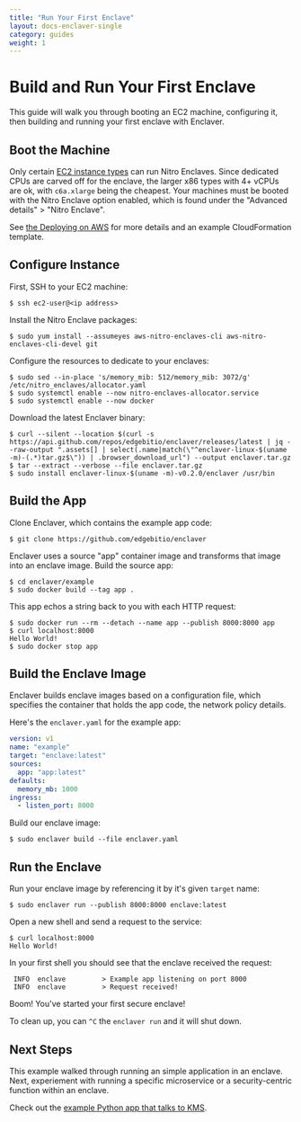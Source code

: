 ```yaml
---
title: "Run Your First Enclave"
layout: docs-enclaver-single
category: guides
weight: 1
---
```


# Build and Run Your First Enclave

This guide will walk you through booting an EC2 machine, configuring it, then building and running your first enclave with Enclaver.

## Boot the Machine

Only certain [EC2 instance types][instance-req] can run Nitro Enclaves. Since dedicated CPUs are carved off for the enclave, the larger x86 types with 4+ vCPUs are ok, with `c6a.xlarge` being the cheapest. Your machines must be booted with the Nitro Enclave option enabled, which is found under the "Advanced details" > "Nitro Enclave". 

See [the Deploying on AWS](deploy-aws.md) for more details and an example CloudFormation template.

## Configure Instance

First, SSH to your EC2 machine:

```console
$ ssh ec2-user@<ip address>
```

Install the Nitro Enclave packages:

```console
$ sudo yum install --assumeyes aws-nitro-enclaves-cli aws-nitro-enclaves-cli-devel git
```

Configure the resources to dedicate to your enclaves:

```console
$ sudo sed --in-place 's/memory_mib: 512/memory_mib: 3072/g' /etc/nitro_enclaves/allocator.yaml
$ sudo systemctl enable --now nitro-enclaves-allocator.service
$ sudo systemctl enable --now docker
```

Download the latest Enclaver binary:

```console
$ curl --silent --location $(curl -s https://api.github.com/repos/edgebitio/enclaver/releases/latest | jq --raw-output ".assets[] | select(.name|match(\"^enclaver-linux-$(uname -m)-(.*)tar.gz$\")) | .browser_download_url") --output enclaver.tar.gz
$ tar --extract --verbose --file enclaver.tar.gz
$ sudo install enclaver-linux-$(uname -m)-v0.2.0/enclaver /usr/bin
```

## Build the App

Clone Enclaver, which contains the example app code:

```console
$ git clone https://github.com/edgebitio/enclaver
```

Enclaver uses a source "app" container image and transforms that image into an enclave image. Build the source app:

```console
$ cd enclaver/example
$ sudo docker build --tag app .
```

This app echos a string back to you with each HTTP request:

```console
$ sudo docker run --rm --detach --name app --publish 8000:8000 app
$ curl localhost:8000
Hello World!
$ sudo docker stop app
```

## Build the Enclave Image

Enclaver builds enclave images based on a configuration file, which specifies the container that holds the app code, the network policy details.

Here's the `enclaver.yaml` for the example app:

```yaml
version: v1
name: "example"
target: "enclave:latest"
sources:
  app: "app:latest"
defaults:
  memory_mb: 1000
ingress:
  - listen_port: 8000
```

Build our enclave image:

```console
$ sudo enclaver build --file enclaver.yaml
```

## Run the Enclave

Run your enclave image by referencing it by it's given `target` name:

```console
$ sudo enclaver run --publish 8000:8000 enclave:latest
```

Open a new shell and send a request to the service:

```console
$ curl localhost:8000
Hello World!
```

In your first shell you should see that the enclave received the request:

```console
 INFO  enclave         > Example app listening on port 8000
 INFO  enclave         > Request received!
```

Boom! You've started your first secure enclave!

To clean up, you can `^C` the `enclaver run` and it will shut down.

## Next Steps

This example walked through running an simple application in an enclave. Next, experiement with running a specific microservice or a security-centric function within an enclave.

Check out the [example Python app that talks to KMS](guide-app.md).

[instance-req]: https://docs.aws.amazon.com/enclaves/latest/user/nitro-enclave.html#nitro-enclave-reqs

